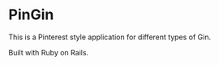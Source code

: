 # PinGin

This is a Pinterest style application for different types of Gin.

Built with Ruby on Rails.